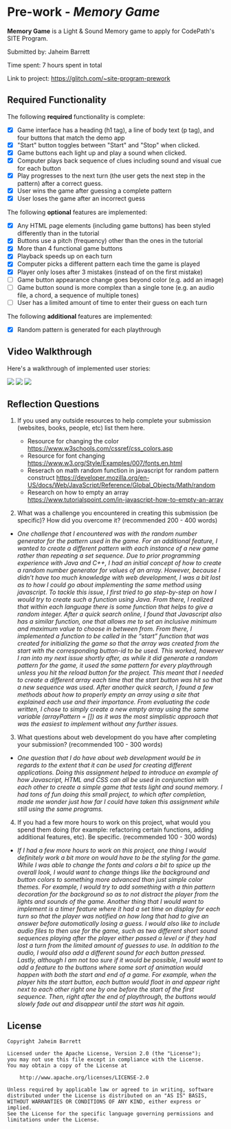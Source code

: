 # Pre-work - _Memory Game_

**Memory Game** is a Light & Sound Memory game to apply for CodePath's SITE Program.

Submitted by: Jaheim Barrett

Time spent: 7 hours spent in total

Link to project: https://glitch.com/~site-program-prework

## Required Functionality

The following **required** functionality is complete:

- [x] Game interface has a heading (h1 tag), a line of body text (p tag), and four buttons that match the demo app
- [x] "Start" button toggles between "Start" and "Stop" when clicked.
- [x] Game buttons each light up and play a sound when clicked.
- [x] Computer plays back sequence of clues including sound and visual cue for each button
- [x] Play progresses to the next turn (the user gets the next step in the pattern) after a correct guess.
- [x] User wins the game after guessing a complete pattern
- [x] User loses the game after an incorrect guess

The following **optional** features are implemented:

- [x] Any HTML page elements (including game buttons) has been styled differently than in the tutorial
- [x] Buttons use a pitch (frequency) other than the ones in the tutorial
- [x] More than 4 functional game buttons
- [x] Playback speeds up on each turn
- [x] Computer picks a different pattern each time the game is played
- [x] Player only loses after 3 mistakes (instead of on the first mistake)
- [ ] Game button appearance change goes beyond color (e.g. add an image)
- [ ] Game button sound is more complex than a single tone (e.g. an audio file, a chord, a sequence of multiple tones)
- [ ] User has a limited amount of time to enter their guess on each turn

The following **additional** features are implemented:

- [x] Random pattern is generated for each playthrough

## Video Walkthrough

Here's a walkthrough of implemented user stories:

![](https://i.imgur.com/DsFELzm.gif)
![](https://i.imgur.com/wssoKrl.gif)
![](https://i.imgur.com/3PxLATj.gif)


## Reflection Questions

1. If you used any outside resources to help complete your submission (websites, books, people, etc) list them here.
   - Resource for changing the color
     https://www.w3schools.com/cssref/css_colors.asp
   - Resource for font changing
     https://www.w3.org/Style/Examples/007/fonts.en.html
   - Reserach on math random function in javascript for random pattern construct
     https://developer.mozilla.org/en-US/docs/Web/JavaScript/Reference/Global_Objects/Math/random
   - Research on how to empty an array
     https://www.tutorialspoint.com/in-javascript-how-to-empty-an-array

2. What was a challenge you encountered in creating this submission (be specific)? How did you overcome it? (recommended 200 - 400 words)

- *One challenge that I encountered was with the random number generator for the pattern used in the game. For an additional feature, I wanted to create a different pattern with each instance of a new game rather than repeating a set sequence. Due to prior programming experience with Java and C++, I had an initial concept of how to create a random number generator for values of an array. However, because I didn’t have too much knowledge with web development, I was a bit lost as to how I could go about implementing the same method using javascript. To tackle this issue, I first tried to go step-by-step on how I would try to create such a function using Java. From there, I realized that within each language there is some function that helps to give a random integer. After a quick search online, I found that Javascript also has a similar function, one that allows me to set an inclusive minimum and maximum value to choose in between from. From there, I implemented a function to be called in the “start” function that was created for initializing the game so that the array was created from the start with the corresponding button-id to be used. This worked, however I ran into my next issue shortly after, as while it did generate a random pattern for the game, it used the same pattern for every playthrough unless you hit the reload button for the project. This meant that I needed to create a different array each time that the start button was hit so that a new sequence was used. After another quick search, I found a few methods about how to properly empty an array using a site that explained each use and their importance. From evaluating the code written, I chose to simply create a new empty array using the same variable (arrayPattern = []) as it was the most simplistic approach that was the easiest to implement without any further issues.*

3. What questions about web development do you have after completing your submission? (recommended 100 - 300 words)
- *One question that I do have about web development would be in regards to the extent that it can be used for creating different applications. Doing this assignment helped to introduce an example of how Javascript, HTML and CSS can all be used in conjunction with each other to create a simple game that tests light and sound memory. I had tons of fun doing this small project, to which after completion, made me wonder just how far I could have taken this assignment while still using the same programs.* 

4. If you had a few more hours to work on this project, what would you spend them doing (for example: refactoring certain functions, adding additional features, etc). Be specific. (recommended 100 - 300 words)
- *If I had a few more hours to work on this project, one thing I would definitely work a bit more on would have to be the styling for the game. While I was able to change the fonts and colors a bit to spice up the overall look, I would want to change things like the background and button colors to something more advanced than just simple color themes. For example, I would try to add something with a thin pattern decoration for the background so as to not distract the player from the lights and sounds of the game. Another thing that I would want to implement is a timer feature where it had a set time on display for each turn so that the player was notified on how long that had to give an answer before automatically losing a guess. I would also like to include audio files to then use for the game, such as two different short sound sequences playing after   the player either passed a level or if they had lost a turn from the limited amount of guesses to use. In addition to the audio, I would also add a different sound for each button pressed. Lastly, although I am not too sure if it would be possible, I would want to add a feature to the buttons where some sort of animation would happen with both the start and end of a game. For example, when the player hits the start button, each button would float in and appear right next to each other right one by one before the start of the first sequence. Then, right after the end of playthrough, the buttons would slowly fade out and disappear until the start was hit again.*

## License

    Copyright Jaheim Barrett

    Licensed under the Apache License, Version 2.0 (the "License");
    you may not use this file except in compliance with the License.
    You may obtain a copy of the License at

        http://www.apache.org/licenses/LICENSE-2.0

    Unless required by applicable law or agreed to in writing, software
    distributed under the License is distributed on an "AS IS" BASIS,
    WITHOUT WARRANTIES OR CONDITIONS OF ANY KIND, either express or implied.
    See the License for the specific language governing permissions and
    limitations under the License.
